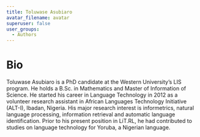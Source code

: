 ```yaml
---
title: Toluwase Asubiaro
avatar_filename: avatar
superuser: false
user_groups:
  - Authors
---
```


# Bio
Toluwase Asubiaro is a PhD candidate at the Western University’s LIS program. He holds a B.Sc. in Mathematics and Master of Information of Science. He started his career in Language Technology in 2012 as a volunteer research assistant in African Languages Technology Initiative (ALT-I), Ibadan, Nigeria. His major research interest is informetrics, natural language processing, information retrieval and automatic language identification. Prior to his present position in LiT.RL, he had contributed to studies on language technology for Yoruba, a Nigerian language.